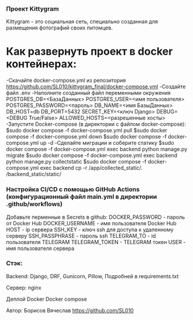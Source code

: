 ### Проект Kittygram
Kittygram - это социальная сеть, специально созданная для размещения фотографий своих питомцев.

# Как развернуть проект в docker контейнерах:
-Скачайте docker-compose.yml из репозитория https://github.com/SL010/kittygram_final/docker-compose.yml
-Создайте файл .env 
-Наполните созданный файл переменными окружения
  POSTGRES_DB=<БазаДанных>
  POSTGRES_USER=<имя пользователя>
  POSTGRES_PASSWORD=<пароль>
  DB_NAME=<имя БазыДанных>
  DB_HOST=db
  DB_PORT=5432
  SECRET_KEY=<ключ Django>
  DEBUG=<DEBUG True/False>
  ALLOWED_HOSTS=<разрешенные хосты>
-Запустите Docker-compose (в директории с файлом docker-compose):
$sudo docker compose -f docker-compose.yml pull
$sudo docker compose -f docker-compose.yml down
$sudo docker compose -f docker-compose.yml up -d
-Сделайте миграции и соберите статику
$sudo docker compose -f docker-compose.yml exec backend python manage.py migrate
$sudo docker compose -f docker-compose.yml exec backend python manage.py collectstatic
$sudo docker compose -f docker-compose.yml exec backend cp -r /app/collected_static/. /backend_static/static/ 

### Настройка CI/CD с помощью GitHub Actions (конфигурационный файл main.yml в директории .github/workflows)
Добавьте перменные в Secrets в github:
  DOCKER_PASSWORD - пароль от Docker Hub
  DOCKER_USERNAME - имя пользователя Docker Hub
  HOST - ip сервера
  SSH_KEY - ключ ssh для доступа к удаленному серверу
  SSH_PASSPHRASE - пароль ssh
  TELEGRAM_TO - id пользователя TELEGRAM
  TELEGRAM_TOKEN - TELEGRAM токен
  USER - имя пользователя сервера

### Стэк:
Backend: Django, DRF, Gunicorn, Pillow, Подробней в requirements.txt

Сервер: nginx

Деплой Docker Docker compose

Автор: Борисов Вячеслав 
https://github.com/SL010

